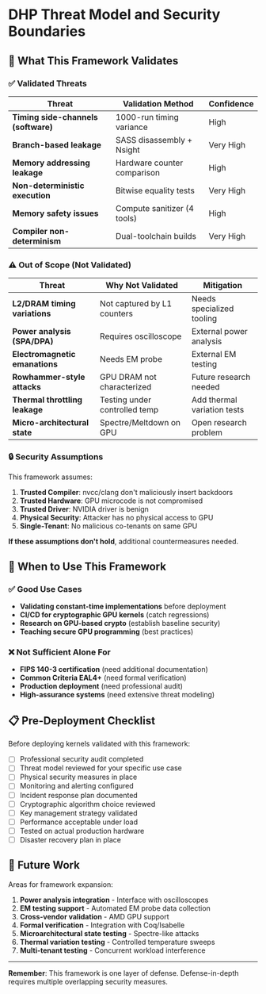 # DHP Threat Model and Security Boundaries

## 🎯 What This Framework Validates

### ✅ Validated Threats

| Threat | Validation Method | Confidence |
|--------|------------------|------------|
| **Timing side-channels (software)** | 1000-run timing variance | High |
| **Branch-based leakage** | SASS disassembly + Nsight | Very High |
| **Memory addressing leakage** | Hardware counter comparison | High |
| **Non-deterministic execution** | Bitwise equality tests | Very High |
| **Memory safety issues** | Compute sanitizer (4 tools) | High |
| **Compiler non-determinism** | Dual-toolchain builds | Very High |

### ⚠️ Out of Scope (Not Validated)

| Threat | Why Not Validated | Mitigation |
|--------|-------------------|------------|
| **L2/DRAM timing variations** | Not captured by L1 counters | Needs specialized tooling |
| **Power analysis (SPA/DPA)** | Requires oscilloscope | External power analysis |
| **Electromagnetic emanations** | Needs EM probe | External EM testing |
| **Rowhammer-style attacks** | GPU DRAM not characterized | Future research needed |
| **Thermal throttling leakage** | Testing under controlled temp | Add thermal variation tests |
| **Micro-architectural state** | Spectre/Meltdown on GPU | Open research problem |

### 🔒 Security Assumptions

This framework assumes:

1. **Trusted Compiler**: nvcc/clang don't maliciously insert backdoors
2. **Trusted Hardware**: GPU microcode is not compromised
3. **Trusted Driver**: NVIDIA driver is benign
4. **Physical Security**: Attacker has no physical access to GPU
5. **Single-Tenant**: No malicious co-tenants on same GPU

**If these assumptions don't hold**, additional countermeasures needed.

## 🎯 When to Use This Framework

### ✅ Good Use Cases

- **Validating constant-time implementations** before deployment
- **CI/CD for cryptographic GPU kernels** (catch regressions)
- **Research on GPU-based crypto** (establish baseline security)
- **Teaching secure GPU programming** (best practices)

### ❌ Not Sufficient Alone For

- **FIPS 140-3 certification** (need additional documentation)
- **Common Criteria EAL4+** (need formal verification)
- **Production deployment** (need professional audit)
- **High-assurance systems** (need extensive threat modeling)

## 📋 Pre-Deployment Checklist

Before deploying kernels validated with this framework:

- [ ] Professional security audit completed
- [ ] Threat model reviewed for your specific use case
- [ ] Physical security measures in place
- [ ] Monitoring and alerting configured
- [ ] Incident response plan documented
- [ ] Cryptographic algorithm choice reviewed
- [ ] Key management strategy validated
- [ ] Performance acceptable under load
- [ ] Tested on actual production hardware
- [ ] Disaster recovery plan in place

## 🔬 Future Work

Areas for framework expansion:

1. **Power analysis integration** - Interface with oscilloscopes
2. **EM testing support** - Automated EM probe data collection
3. **Cross-vendor validation** - AMD GPU support
4. **Formal verification** - Integration with Coq/Isabelle
5. **Microarchitectural state testing** - Spectre-like attacks
6. **Thermal variation testing** - Controlled temperature sweeps
7. **Multi-tenant testing** - Concurrent workload interference

---

**Remember**: This framework is one layer of defense. Defense-in-depth requires multiple overlapping security measures.
